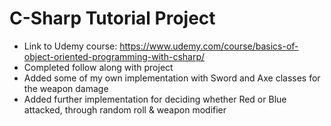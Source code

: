 # C-Sharp Tutorial Project 

- Link to Udemy course: https://www.udemy.com/course/basics-of-object-oriented-programming-with-csharp/
- Completed follow along with project
- Added some of my own implementation with Sword and Axe classes for the weapon damage
- Added further implementation for deciding whether Red or Blue attacked, through random roll & weapon modifier